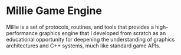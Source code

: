 # Millie Game Engine
Millie is a set of protocols, routines, and tools that provides a high-performance graphics engine that I developed from scratch as an educational opportunity for deepening the understanding of graphics architectures and C++ systems, much like standard game APIs. 
